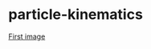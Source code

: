 # particle-kinematics
[First image](https://github.com/medeirosDanilo/particle-kinematics/blob/master/prints/1.png?raw=true)
